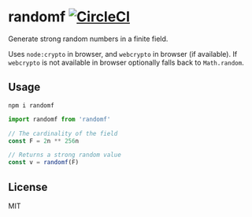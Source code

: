 # randomf [![CircleCI](https://dl.circleci.com/status-badge/img/gh/vimwitch/randomf/tree/main.svg?style=shield)](https://dl.circleci.com/status-badge/redirect/gh/vimwitch/randomf/tree/main)

Generate strong random numbers in a finite field.

Uses `node:crypto` in browser, and `webcrypto` in browser (if available). If `webcrypto` is not available in browser optionally falls back to `Math.random`.

## Usage

`npm i randomf`

```js
import randomf from 'randomf'

// The cardinality of the field
const F = 2n ** 256n

// Returns a strong random value
const v = randomf(F)
```

## License

MIT
